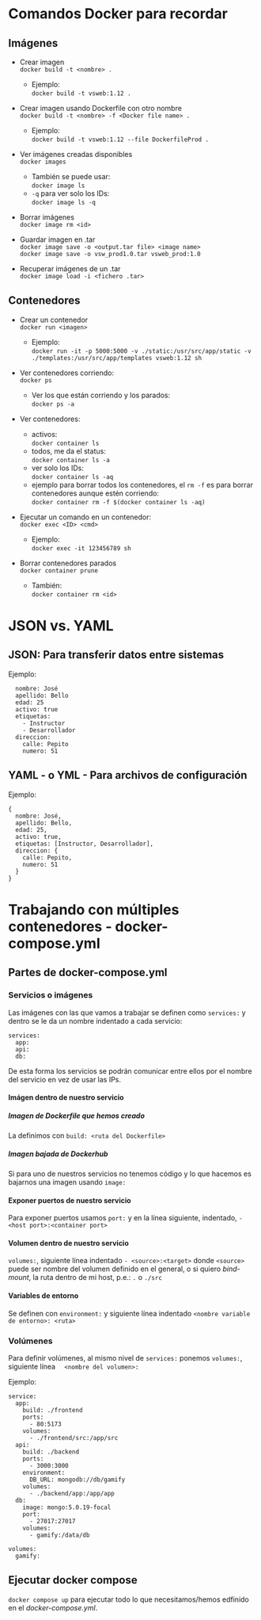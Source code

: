 # Comandos Docker para recordar

## Imágenes
- Crear imagen  
    `docker build -t <nombre> .`  
    + Ejemplo:  
      `docker build -t vsweb:1.12 .`  
- Crear imagen usando Dockerfile con otro nombre  
    `docker build -t <nombre> -f <Docker file name> .`  
    + Ejemplo:  
      `docker build -t vsweb:1.12 --file DockerfileProd .`  


- Ver imágenes creadas disponibles  
    `docker images`  
    + También se puede usar:  
    `docker image ls`  
    + `-q` para ver solo los IDs:  
    `docker image ls -q`  

- Borrar imágenes  
    `docker image rm <id>`  

- Guardar imagen en .tar  
    `docker image save -o <output.tar file> <image name>`  
    `docker image save -o vsw_prod1.0.tar vsweb_prod:1.0`  

- Recuperar imágenes de un .tar  
    `docker image load -i <fichero .tar>`

## Contenedores
- Crear un contenedor  
    `docker run <imagen>`  
    + Ejemplo:  
        `docker run -it -p 5000:5000 -v ./static:/usr/src/app/static -v ./templates:/usr/src/app/templates vsweb:1.12 sh`

- Ver contenedores corriendo:  
    `docker ps`  
    + Ver los que están corriendo y los parados:  
        `docker ps -a`  

- Ver contenedores:  
    + activos:  
    `docker container ls`  
    + todos, me da el status:  
    `docker container ls -a`  
    + ver solo los IDs:  
    `docker container ls -aq`  
    + ejemplo para borrar todos los contenedores, el `rm -f` es para borrar contenedores aunque estén corriendo:  
    `docker container rm -f $(docker container ls -aq)`  


- Ejecutar un comando en un contenedor:  
    `docker exec <ID> <cmd>`  
    + Ejemplo:  
        `docker exec -it 123456789 sh`

- Borrar contenedores parados  
    `docker container prune`  
    + También:  
    `docker container rm <id>`  


# JSON vs. YAML
## JSON: Para transferir datos entre sistemas  

Ejemplo:  
```
  nombre: José
  apellido: Bello
  edad: 25
  activo: true
  etiquetas:
    - Instructor 
    - Desarrollador
  direccion: 
    calle: Pepito
    numero: 51
```  
## YAML - o YML - Para archivos de configuración  

Ejemplo:  
```
{
  nombre: José,
  apellido: Bello,
  edad: 25,
  activo: true,
  etiquetas: [Instructor, Desarrollador],
  direccion: {
    calle: Pepito,
    numero: 51
  }
}
```  

# Trabajando con múltiples contenedores - docker-compose.yml  

## Partes de docker-compose.yml

### Servicios o imágenes
Las imágenes con las que vamos a trabajar se definen como `services:` y dentro se le da un nombre indentado a cada servicio:  
  ```
  services:
    app:
    api:
    db:
  ```  

De esta forma los servicios se podrán comunicar entre ellos por el nombre del servicio en vez de usar las IPs.  

#### Imágen dentro de nuestro servicio
##### Imagen de Dockerfile que hemos creado
La definimos con `build: <ruta del Dockerfile>`

##### Imagen bajada de Dockerhub
Si para uno de nuestros servicios no tenemos código y lo que hacemos es bajarnos una imagen usando `image:`  

#### Exponer puertos de nuestro servicio
Para exponer puertos usamos `port:` y en la línea siguiente, indentado, `- <host port>:<container port>`  

#### Volumen dentro de nuestro servicio
`volumes:`, siguiente línea indentado `- <source>:<target>` donde `<source>` puede ser nombre del volumen definido en el general, o si quiero _bind-mount_, la ruta dentro de mi host, p.e.: `.` o `./src`  

#### Variables de entorno
Se definen con `environment:` y siguiente línea indentado `<nombre variable de entorno>: <ruta>`

### Volúmenes
Para definir volúmenes, al mismo nivel de `services:` ponemos `volumes:`, siguiente línea `  <nombre del volumen>:`  

Ejemplo:  
```
service:
  app:
    build: ./frontend
    ports:
      - 80:5173
    volumes:
      - ./frontend/src:/app/src
  api:
    build: ./backend
    ports:
      - 3000:3000
    environment:
      DB_URL: mongodb://db/gamify
    volumes:
      - ./backend/app:/app/app
  db:
    image: mongo:5.0.19-focal
    port:
      - 27017:27017
    volumes:
      - gamify:/data/db

volumes:
  gamify:
```  
## Ejecutar docker compose
`docker compose up` para ejecutar todo lo que necesitamos/hemos edfinido en el _docker-compose.yml_.  
